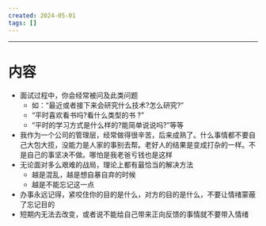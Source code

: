 ```yaml
---
created: 2024-05-01
tags: []
---
```

---
# 内容

- 面试过程中，你会经常被问及此类问题
	- 如：“最近或者接下来会研究什么技术?怎么研究?”
	- “平时喜欢看书吗?看什么类型的书 ?”
	- “平时的学习方式是什么样的?能简单说说吗?”等等
- 我作为一个公司的管理层，经常做得很辛苦，后来成熟了。什么事情都不要自己大包大揽，没能力是人家的事别去帮。老好人的结果是变成打杂的一样。不是自己的事坚决不做。哪怕是我老爸亏钱也是这样
- 无论面对多么艰难的战局，理论上都有最恰当的解决方法
	- 越是混乱，越是想自暴自弃的时候
	- 越是不能忘记这一点
- 办事永远记得，紧咬住你的目的是什么，对方的目的是什么，不要让情绪蒙蔽了忘记目的
- 短期内无法去改变，或者说不能给自己带来正向反馈的事情就不要带入情绪